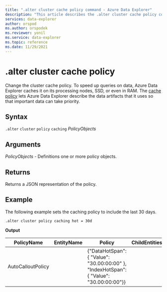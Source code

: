 ```yaml
---
title: ".alter cluster cache policy command - Azure Data Explorer"
description: "This article describes the .alter cluster cache policy command in Azure Data Explorer."
services: data-explorer
author: orspod
ms.author: orspodek
ms.reviewer: yonil
ms.service: data-explorer
ms.topic: reference
ms.date: 11/29/2021
---
```

# .alter cluster cache policy

Change the cluster cache policy. To speed up queries on data, Azure Data Explorer caches it on its processing nodes, SSD, or even in RAM. The [cache policy](cachepolicy.md) lets Azure Data Explorer describe the data artifacts that it uses so that important data can take priority.  

## Syntax

`.alter` `cluster` `policy` `caching` *PolicyObjects*  

## Arguments

*PolicyObjects* - Definitions one or more policy objects.

## Returns

Returns a JSON representation of the policy.

## Example

The following example sets the caching policy to include the last 30 days.

```kusto
.alter cluster policy caching hot = 30d
```

**Output**

|PolicyName|EntityName|Policy|ChildEntities|EntityType|
|---|---|---|---|---|
|AutoCalloutPolicy| |{"DataHotSpan": { "Value": "30.00:00:00" }, "IndexHotSpan": { "Value": "30.00:00:00"}}| |
